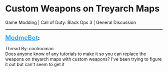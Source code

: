 # Custom Weapons on Treyarch Maps
Game Modding | Call of Duty: Black Ops 3 | General Discussion

---
<strong style="font-size: 1.4em;"><span style="text-decoration: underline;text-decoration-color: #34a7f9;"><span style="color:#34a7f9;">ModmeBot</span></span>:</strong>

<p>Thread By: coolrooman<br />Does anyone know of any tutorials to make it so you can replace the weapons on treyarch maps with custom weapons? I&#39;ve been trying to figure it out but can&#39;t seem to get it</p>

